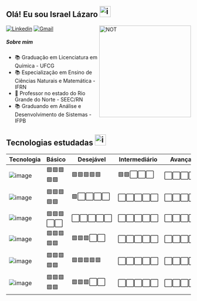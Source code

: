 ## Olá! Eu sou Israel Lázaro  <img src="https://github.com/IsraelLazaro/IsraelLazaro/assets/78174832/053f8ad0-0e01-404b-99aa-314558300bb2" alt="imagem" width="30"/>

<img src="https://i.ibb.co/LxMF1NB/NOTGIT.png" alt="NOT" border="0" alt="ilustração de um computador" min-width="400px" max-width="400px" width="250px" align="right">


 [![Linkedin](https://img.shields.io/badge/-Linkedin-blue?style=plastic&logo=Linkedin&link=https://www.linkedin.com/in/israel-lázaro-9a95a587/)](https://www.linkedin.com/in/israel-lázaro-9a95a587/)
 [![Gmail](https://img.shields.io/badge/-Gmail-c14438?style=plastic&logo=Gmail&logoColor=white&link=mailto:seu_email)](mailto:israel.lazaro@academico.ifpb.edu.br)
 

##### Sobre mim  

* :books:  Graduação em Licenciatura em Química - UFCG
* :books:  Especialização em Ensino de Ciências Naturais e Matemática - IFRN
* :school: Professor no estado do Rio Grande do Norte - SEEC/RN
* :books:  Graduando em Análise e Desenvolvimento de Sistemas - IFPB




## Tecnologias estudadas <img src="https://github.com/IsraelLazaro/IsraelLazaro/assets/78174832/06040496-925f-460e-b248-c7f52ffb8f05" alt="imagem" width="30"/>


| Tecnologia    | Básico                             | Desejável                          | Intermediário                     | Avançado                        |
|---------------|------------------------------------|------------------------------------|-----------------------------------|---------------------------------|
| ![image](https://github.com/IsraelLazaro/IsraelLazaro/assets/78174832/606334e4-8804-44e6-a140-3234872c04bd)  | 🟩🟩🟩🟩🟩                      | 🟩🟩🟩🟩🟩                       | 🟩🟩⬜⬜⬜                      | ⬜⬜⬜⬜⬜                   |
| ![image](https://github.com/IsraelLazaro/IsraelLazaro/assets/78174832/dd8015aa-2ffa-42d9-a1a5-67554c05dc48)  | 🟩🟩🟩🟩🟩                      | 🟩⬜⬜⬜⬜                       | ⬜⬜⬜⬜⬜                      | ⬜⬜⬜⬜⬜                   |
| ![image](https://github.com/IsraelLazaro/IsraelLazaro/assets/78174832/49a61089-6bc8-4d62-80fa-f980a6f67506)  | 🟩🟩🟩⬜⬜                      | ⬜⬜⬜⬜⬜                       | ⬜⬜⬜⬜⬜                      | ⬜⬜⬜⬜⬜                   |
| ![image](https://github.com/IsraelLazaro/IsraelLazaro/assets/78174832/d4f00d0a-81db-4dfe-942d-83e8742e50b4)  | 🟩🟩🟩🟩🟩                      | 🟩🟩🟩⬜⬜                       | ⬜⬜⬜⬜⬜                      | ⬜⬜⬜⬜⬜                   | 
| ![image](https://github.com/IsraelLazaro/IsraelLazaro/assets/78174832/74a9a86c-b71f-4072-b221-a575dcb1d7c0)  | 🟩🟩🟩🟩🟩                      | 🟩🟩🟩🟩🟩                       | ⬜⬜⬜⬜⬜                      | ⬜⬜⬜⬜⬜                   | 
| ![image](https://github.com/IsraelLazaro/IsraelLazaro/assets/78174832/1e278e7c-d044-440f-84a9-fc1c7c283322)  | 🟩🟩🟩🟩🟩                      | 🟩🟩🟩⬜⬜                       | ⬜⬜⬜⬜⬜                      | ⬜⬜⬜⬜⬜                   | 
<!--
**IsraelLazaro/IsraelLazaro** is a ✨ _special_ ✨ repository because its `README.md` (this file) appears on your GitHub profile.

Here are some ideas to get you started:

- 🔭 I’m currently working on ...
- 🌱 I’m currently learning ...
- 👯 I’m looking to collaborate on ...
- 🤔 I’m looking for help with ...
- 💬 Ask me about ...
- 📫 How to reach me: ...
- 😄 Pronouns: ...
- ⚡ Fun fact: ...
-->
